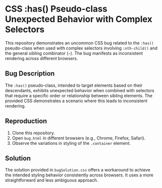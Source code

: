 # CSS :has() Pseudo-class Unexpected Behavior with Complex Selectors

This repository demonstrates an uncommon CSS bug related to the `:has()` pseudo-class when used with complex selectors involving `:nth-child()` and the general sibling combinator (`~`).  The bug manifests as inconsistent rendering across different browsers.

## Bug Description
The `:has()` pseudo-class, intended to target elements based on their descendants, exhibits unexpected behavior when combined with selectors that require a specific order or relationship between sibling elements.  The provided CSS demonstrates a scenario where this leads to inconsistent rendering.

## Reproduction
1. Clone this repository.
2. Open `bug.html` in different browsers (e.g., Chrome, Firefox, Safari).
3. Observe the variations in styling of the `.container` element.

## Solution
The solution provided in `bugSolution.css` offers a workaround to achieve the intended styling behavior consistently across browsers.  It uses a more straightforward and less ambiguous approach.